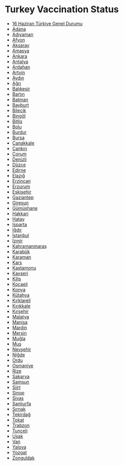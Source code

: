 # Turkey Vaccination Status

- [16 Haziran Türkiye Genel Durumu](https://github.com/battalucar/turkey_vaccination_visualizations/blob/main/6-%2025.06.2021%20(25%20June)/graphs/genel-durum.png)
- [Adana](https://github.com/battalucar/turkey_vaccination_visualizations/blob/main/6-%2025.06.2021%20(25%20June)/graphs/adana.png)
- [Adıyaman](https://github.com/battalucar/turkey_vaccination_visualizations/blob/main/6-%2025.06.2021%20(25%20June)/graphs/adıyaman.png)
- [Afyon](https://github.com/battalucar/turkey_vaccination_visualizations/blob/main/6-%2025.06.2021%20(25%20June)/graphs/afyon.png)
- [Aksaray](https://github.com/battalucar/turkey_vaccination_visualizations/blob/main/6-%2025.06.2021%20(25%20June)/graphs/aksaray.png)
- [Amasya](https://github.com/battalucar/turkey_vaccination_visualizations/blob/main/6-%2025.06.2021%20(25%20June)/graphs/amasya.png)
- [Ankara](https://github.com/battalucar/turkey_vaccination_visualizations/blob/main/6-%2025.06.2021%20(25%20June)/graphs/ankara.png)
- [Antalya](https://github.com/battalucar/turkey_vaccination_visualizations/blob/main/6-%2025.06.2021%20(25%20June)/graphs/antalya.png)
- [Ardahan](https://github.com/battalucar/turkey_vaccination_visualizations/blob/main/6-%2025.06.2021%20(25%20June)/graphs/ardahan.png)
- [Artvin](https://github.com/battalucar/turkey_vaccination_visualizations/blob/main/6-%2025.06.2021%20(25%20June)/graphs/artvin.png)
- [Aydın](https://github.com/battalucar/turkey_vaccination_visualizations/blob/main/6-%2025.06.2021%20(25%20June)/graphs/aydın.png)
- [Ağrı](https://github.com/battalucar/turkey_vaccination_visualizations/blob/main/6-%2025.06.2021%20(25%20June)/graphs/ağrı.png)
- [Balıkesir](https://github.com/battalucar/turkey_vaccination_visualizations/blob/main/6-%2025.06.2021%20(25%20June)/graphs/balıkesir.png)
- [Bartın](https://github.com/battalucar/turkey_vaccination_visualizations/blob/main/6-%2025.06.2021%20(25%20June)/graphs/bartın.png)
- [Batman](https://github.com/battalucar/turkey_vaccination_visualizations/blob/main/6-%2025.06.2021%20(25%20June)/graphs/batman.png)
- [Bayburt](https://github.com/battalucar/turkey_vaccination_visualizations/blob/main/6-%2025.06.2021%20(25%20June)/graphs/bayburt.png)
- [Bilecik](https://github.com/battalucar/turkey_vaccination_visualizations/blob/main/6-%2025.06.2021%20(25%20June)/graphs/bilecik.png)
- [Bingöl](https://github.com/battalucar/turkey_vaccination_visualizations/blob/main/6-%2025.06.2021%20(25%20June)/graphs/bingöl.png)
- [Bitlis](https://github.com/battalucar/turkey_vaccination_visualizations/blob/main/6-%2025.06.2021%20(25%20June)/graphs/bitlis.png)
- [Bolu](https://github.com/battalucar/turkey_vaccination_visualizations/blob/main/6-%2025.06.2021%20(25%20June)/graphs/bolu.png)
- [Burdur](https://github.com/battalucar/turkey_vaccination_visualizations/blob/main/6-%2025.06.2021%20(25%20June)/graphs/burdur.png)
- [Bursa](https://github.com/battalucar/turkey_vaccination_visualizations/blob/main/6-%2025.06.2021%20(25%20June)/graphs/bursa.png)
- [Çanakkale](https://github.com/battalucar/turkey_vaccination_visualizations/blob/main/6-%2025.06.2021%20(25%20June)/graphs/çanakkale.png)
- [Çankırı](https://github.com/battalucar/turkey_vaccination_visualizations/blob/main/6-%2025.06.2021%20(25%20June)/graphs/çankırı.png)
- [Çorum](https://github.com/battalucar/turkey_vaccination_visualizations/blob/main/6-%2025.06.2021%20(25%20June)/graphs/çorum.png)
- [Denizli](https://github.com/battalucar/turkey_vaccination_visualizations/blob/main/6-%2025.06.2021%20(25%20June)/graphs/diyarbakır.png)
- [Düzce](https://github.com/battalucar/turkey_vaccination_visualizations/blob/main/6-%2025.06.2021%20(25%20June)/graphs/düzce.png)
- [Edirne](https://github.com/battalucar/turkey_vaccination_visualizations/blob/main/6-%2025.06.2021%20(25%20June)/graphs/edirne.png)
- [Elazığ](https://github.com/battalucar/turkey_vaccination_visualizations/blob/main/6-%2025.06.2021%20(25%20June)/graphs/elazığ.png)
- [Erzincan](https://github.com/battalucar/turkey_vaccination_visualizations/blob/main/6-%2025.06.2021%20(25%20June)/graphs/erzincan.png)
- [Erzurum](https://github.com/battalucar/turkey_vaccination_visualizations/blob/main/6-%2025.06.2021%20(25%20June)/graphs/erzurum.png)
- [Eskişehir](https://github.com/battalucar/turkey_vaccination_visualizations/blob/main/6-%2025.06.2021%20(25%20June)/graphs/eskişehir.png)
- [Gaziantep](https://github.com/battalucar/turkey_vaccination_visualizations/blob/main/6-%2025.06.2021%20(25%20June)/graphs/gaziantep.png)
- [Giresun](https://github.com/battalucar/turkey_vaccination_visualizations/blob/main/6-%2025.06.2021%20(25%20June)/graphs/giresun.png)
- [Gümüşhane](https://github.com/battalucar/turkey_vaccination_visualizations/blob/main/6-%2025.06.2021%20(25%20June)/graphs/gümüşhane.png)
- [Hakkari](https://github.com/battalucar/turkey_vaccination_visualizations/blob/main/6-%2025.06.2021%20(25%20June)/graphs/hakkari.png)
- [Hatay](https://github.com/battalucar/turkey_vaccination_visualizations/blob/main/6-%2025.06.2021%20(25%20June)/graphs/hatay.png)
- [Isparta](https://github.com/battalucar/turkey_vaccination_visualizations/blob/main/6-%2025.06.2021%20(25%20June)/graphs/isparta.png)
- [Iğdır](https://github.com/battalucar/turkey_vaccination_visualizations/blob/main/6-%2025.06.2021%20(25%20June)/graphs/iğdır.png)
- [İstanbul](https://github.com/battalucar/turkey_vaccination_visualizations/blob/main/6-%2025.06.2021%20(25%20June)/graphs/istanbul.png)
- [İzmir](https://github.com/battalucar/turkey_vaccination_visualizations/blob/main/6-%2025.06.2021%20(25%20June)/graphs/izmir.png)
- [Kahramanmaraş](https://github.com/battalucar/turkey_vaccination_visualizations/blob/main/6-%2025.06.2021%20(25%20June)/graphs/kahramanmaraş.png)
- [Karabük](https://github.com/battalucar/turkey_vaccination_visualizations/blob/main/6-%2025.06.2021%20(25%20June)/graphs/karabük.png)
- [Karaman](https://github.com/battalucar/turkey_vaccination_visualizations/blob/main/6-%2025.06.2021%20(25%20June)/graphs/karaman.png)
- [Kars](https://github.com/battalucar/turkey_vaccination_visualizations/blob/main/6-%2025.06.2021%20(25%20June)/graphs/kars.png)
- [Kastamonu](https://github.com/battalucar/turkey_vaccination_visualizations/blob/main/6-%2025.06.2021%20(25%20June)/graphs/kastamonu.png)
- [Kayseri](https://github.com/battalucar/turkey_vaccination_visualizations/blob/main/6-%2025.06.2021%20(25%20June)/graphs/kayseri.png)
- [Kilis](https://github.com/battalucar/turkey_vaccination_visualizations/blob/main/6-%2025.06.2021%20(25%20June)/graphs/kilis.png)
- [Kocaeli](https://github.com/battalucar/turkey_vaccination_visualizations/blob/main/6-%2025.06.2021%20(25%20June)/graphs/kocaeli.png)
- [Konya](https://github.com/battalucar/turkey_vaccination_visualizations/blob/main/6-%2025.06.2021%20(25%20June)/graphs/konya.png)
- [Kütahya](https://github.com/battalucar/turkey_vaccination_visualizations/blob/main/6-%2025.06.2021%20(25%20June)/graphs/kütahya.png)
- [Kırklareli](https://github.com/battalucar/turkey_vaccination_visualizations/blob/main/6-%2025.06.2021%20(25%20June)/graphs/kırklareli.png)
- [Kırıkkale](https://github.com/battalucar/turkey_vaccination_visualizations/blob/main/6-%2025.06.2021%20(25%20June)/graphs/kırıkkale.png)
- [Kırşehir](https://github.com/battalucar/turkey_vaccination_visualizations/blob/main/6-%2025.06.2021%20(25%20June)/graphs/kırşehir.png)
- [Malatya](https://github.com/battalucar/turkey_vaccination_visualizations/blob/main/6-%2025.06.2021%20(25%20June)/graphs/malatya.png)
- [Manisa](https://github.com/battalucar/turkey_vaccination_visualizations/blob/main/6-%2025.06.2021%20(25%20June)/graphs/manisa.png)
- [Mardin](https://github.com/battalucar/turkey_vaccination_visualizations/blob/main/6-%2025.06.2021%20(25%20June)/graphs/mardin.png)
- [Mersin](https://github.com/battalucar/turkey_vaccination_visualizations/blob/main/6-%2025.06.2021%20(25%20June)/graphs/mersin.png)
- [Muğla](https://github.com/battalucar/turkey_vaccination_visualizations/blob/main/6-%2025.06.2021%20(25%20June)/graphs/muğla.png)
- [Muş](https://github.com/battalucar/turkey_vaccination_visualizations/blob/main/6-%2025.06.2021%20(25%20June)/graphs/muş.png)
- [Nevşehir](https://github.com/battalucar/turkey_vaccination_visualizations/blob/main/6-%2025.06.2021%20(25%20June)/graphs/nevşehir.png)
- [Niğde](https://github.com/battalucar/turkey_vaccination_visualizations/blob/main/6-%2025.06.2021%20(25%20June)/graphs/niğde.png)
- [Ordu](https://github.com/battalucar/turkey_vaccination_visualizations/blob/main/6-%2025.06.2021%20(25%20June)/graphs/ordu.png)
- [Osmaniye](https://github.com/battalucar/turkey_vaccination_visualizations/blob/main/6-%2025.06.2021%20(25%20June)/graphs/osmaniye.png)
- [Rize](https://github.com/battalucar/turkey_vaccination_visualizations/blob/main/6-%2025.06.2021%20(25%20June)/graphs/rize.png)
- [Sakarya](https://github.com/battalucar/turkey_vaccination_visualizations/blob/main/6-%2025.06.2021%20(25%20June)/graphs/sakarya.png)
- [Samsun](https://github.com/battalucar/turkey_vaccination_visualizations/blob/main/6-%2025.06.2021%20(25%20June)/graphs/samsun.png)
- [Siirt](https://github.com/battalucar/turkey_vaccination_visualizations/blob/main/6-%2025.06.2021%20(25%20June)/graphs/siirt.png)
- [Sinop](https://github.com/battalucar/turkey_vaccination_visualizations/blob/main/6-%2025.06.2021%20(25%20June)/graphs/sinop.png)
- [Sivas](https://github.com/battalucar/turkey_vaccination_visualizations/blob/main/6-%2025.06.2021%20(25%20June)/graphs/sivas.png)
- [Şanlıurfa](https://github.com/battalucar/turkey_vaccination_visualizations/blob/main/6-%2025.06.2021%20(25%20June)/graphs/şanlıurfa.png)
- [Şırnak](https://github.com/battalucar/turkey_vaccination_visualizations/blob/main/6-%2025.06.2021%20(25%20June)/graphs/şırnak.png)
- [Tekirdağ](https://github.com/battalucar/turkey_vaccination_visualizations/blob/main/6-%2025.06.2021%20(25%20June)/graphs/tekirdağ.png)
- [Tokat](https://github.com/battalucar/turkey_vaccination_visualizations/blob/main/6-%2025.06.2021%20(25%20June)/graphs/tokat.png)
- [Trabzon](https://github.com/battalucar/turkey_vaccination_visualizations/blob/main/6-%2025.06.2021%20(25%20June)/graphs/trabzon.png)
- [Tunceli](https://github.com/battalucar/turkey_vaccination_visualizations/blob/main/6-%2025.06.2021%20(25%20June)/graphs/tunceli.png)
- [Uşak](https://github.com/battalucar/turkey_vaccination_visualizations/blob/main/6-%2025.06.2021%20(25%20June)/graphs/uşak.png)
- [Van](https://github.com/battalucar/turkey_vaccination_visualizations/blob/main/6-%2025.06.2021%20(25%20June)/graphs/van.png)
- [Yalova](https://github.com/battalucar/turkey_vaccination_visualizations/blob/main/6-%2025.06.2021%20(25%20June)/graphs/yalova.png)
- [Yozgat](https://github.com/battalucar/turkey_vaccination_visualizations/blob/main/6-%2025.06.2021%20(25%20June)/graphs/yozgat.png)
- [Zonguldak](https://github.com/battalucar/turkey_vaccination_visualizations/blob/main/6-%2025.06.2021%20(25%20June)/graphs/zonguldak.png)
